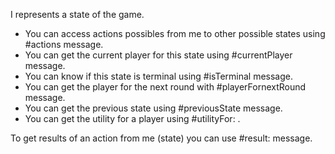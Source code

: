 I represents a state of the game.

- You can access actions possibles from me to other possible states using #actions message.
- You can get the current player for this state using #currentPlayer message.
- You can know if this state is terminal using #isTerminal message.
- You can get the player for the next round with #playerFornextRound message.
- You can get the previous state using #previousState message.
- You can get the utility for a player using #utilityFor: .

To get results of an action from me (state) you can use #result: message.